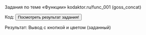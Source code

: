 Задания по теме «Функции»
kodaktor.ru/func_001 (goss_concat)

Код:
<button>Посмотреть результат задания!</button>  
<script type="text/javascript">
   console.clear();
   // здесь объявите функцию
  function showColor(r=255, g=255, b=255) {
   document.querySelector('button')
   .addEventListener(
     'click',
      e => {
        e.target.textContent = 'Ваш цвет:';
       var btn = document.createElement('input');
       btn.type = 'button';
       btn.style.backgroundColor = 'rgb(' + r +',' + g +',' + b +')';
       btn.value = 'rgb(' + r +',' + g +',' + b +')';
       document.body.appendChild(btn);
      }
   );
}
  showColor(0, 32, 172);
</script>

Результат: Вывод с кнопкой и цветом (заданный)
